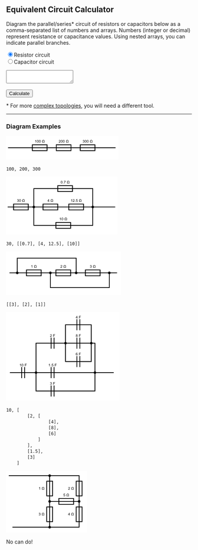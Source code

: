 <script src="js/analytics.js"></script>
<script src="js/circuitry.js"></script>
<link rel="stylesheet" href="css/index.css">

## Equivalent Circuit Calculator

Diagram the parallel/series\* circuit of resistors or capacitors below as a comma-separated list of numbers and arrays. Numbers (integer or decimal) represent resistance or capacitance values. Using nested arrays, you can indicate parallel branches. 

<p>
<form>
    <input type="radio" checked="checked" name="component" value="resistor">Resistor circuit<br>
    <input type="radio" name="component" value="capacitor">Capacitor circuit
</form>
</p>

<textarea id="circuit"></textarea>

<button type="button" value="calculate" id="calculate">Calculate</button>

<p id="solution"></p>

\* For more [complex topologies](https://en.wikipedia.org/wiki/Topology_(electrical_circuits)), you will need a different tool.

---

### Diagram Examples

<img src="img/circuit1.png">

    100, 200, 300

<img src="img/circuit2.png">

    30, [[0.7], [4, 12.5], [10]]

<img src="img/circuit3.png">

    [[3], [2], [1]]

<img src="img/circuit4.png">

    10, [
            [2, [
                    [4], 
                    [8], 
                    [6]
                ]
            ], 
            [1.5], 
            [3]
        ]

<img src="img/circuit5.png">

No can do!

<script src="js/ui.js"></script>
